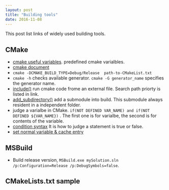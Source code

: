 ```yaml
---
layout: post
title: "Building tools" 
date: 2016-11-08
---
```

This post list links of widely used building tools.

## CMake 
- [cmake useful variables](https://cmake.org/Wiki/CMake_Useful_Variables). predefined cmake varialbles.
- [cmake document](https://cmake.org/cmake/help/v3.5/manual/cmake-buildsystem.7.html)
- `cmake -DCMAKE_BUILD_TYPE=Debug/Release  path-to-CMakeList.txt`
- `cmake -h` checks available generator. `cmake -G generator_name` specifies the generator name.
- [include()](https://cmake.org/cmake/help/v3.0/command/include.html) run cmake code frome an 
  external file. Search path priorty is listed in link.
- [add_subdirectory()](https://cmake.org/cmake/help/v3.0/command/add_subdirectory.html) add a 
  submodule into build. This submodule always resident in a independent folder.
- judge a varialbe in CMake. `if(NOT DEFINED VAR_NAME) and if(NOT DEFINED ${VAR_NAME})` . The first one is for varialbe, the second is for contents of the variable.
- [condition syntax](https://cmake.org/cmake/help/latest/command/if.html#condition-syntax) It is how to judge a statement is true or false.
- [set normal variable & cache entry](https://cmake.org/cmake/help/latest/command/set.html)

## MSBuild
- Build release version, `MSBuild.exe mySolution.sln /p:Configuration=Release /p:DebugSymbols=false`.

## CMakeLists.txt sample
